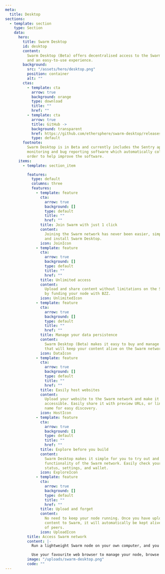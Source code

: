 ```yaml
---
meta:
  title: Desktop
sections:
  - template: section
    type: Section
    data:
      hero:
        title: Swarm Desktop
        id: desktop
        content:
          Swarm Desktop (Beta) offers decentralised access to the Swarm network
          and an easy-to-use experience.
        background:
          src: "/assets/hero/desktop.png"
          position: container
          alt: ""
        ctas:
          - template: cta
            arrow: true
            background: orange
            type: download
            title: ""
            href: ""
          - template: cta
            arrow: true
            title: GitHub ->
            background: transparent
            href: https://github.com/ethersphere/swarm-desktop/releases
            type: default
        footnote:
          Swarm Desktop is in Beta and currently includes the Sentry application
          monitoring and bug reporting software which automatically collects data in
          order to help improve the software.
      items:
        - template: section_item

          features:
            type: default
            columns: three
            features:
              - template: feature
                cta:
                  arrow: true
                  background: []
                  type: default
                  title: ""
                  href: ""
                title: Join Swarm with just 1 click
                content:
                  Joining the Swarm network has never been easier, simply download
                  and install Swarm Desktop.
                icon: JoinIcon
              - template: feature
                cta:
                  arrow: true
                  background: []
                  type: default
                  title: ""
                  href: ""
                title: Unlimited access
                content:
                  Upload and share content without limitations on the Swarm network
                  by funding your node with BZZ.
                icon: UnlimitedIcon
              - template: feature
                cta:
                  arrow: true
                  background: []
                  type: default
                  title: ""
                  href: ""
                title: Manage your data persistence
                content:
                  Swarm Desktop (Beta) makes it easy to buy and manage the stamps
                  that will keep your content alive on the Swarm network.
                icon: DataIcon
              - template: feature
                cta:
                  arrow: true
                  background: []
                  type: default
                  title: ""
                  href: ""
                title: Easily host websites
                content:
                  Upload your website to the Swarm network and make it universally
                  accessible. Easily share it with preview URLs, or link it with your ENS
                  name for easy discovery.
                icon: HostIcon
              - template: feature
                cta:
                  arrow: true
                  background: []
                  type: default
                  title: ""
                  href: ""
                title: Explore before you build
                content:
                  Swarm Desktop makes it simple for you to try out and explore the
                  functionality of the Swarm network. Easily check your Swarm light-node's
                  status, settings, and wallet.
                icon: ExploreIcon
              - template: feature
                cta:
                  arrow: true
                  background: []
                  type: default
                  title: ""
                  href: ""
                title: Upload and forget
                content:
                  No need to keep your node running. Once you have uploaded your
                  content to Swarm, it will automatically be kept alive by a worldwide network
                  of peers.
                icon: UploadIcon
          title: Access Swarm network
          content: |-
            Run a lightweight Swarm node on your own computer, and you'll have direct peer-to-peer access to the network. No need to rely on centralised gateways.

            Use your favourite web browser to manage your node, browse websites, and upload or download data directly from peers in the Swarm network.
          image: "/uploads/swarm-desktop.png"
          code: ""
---
```

